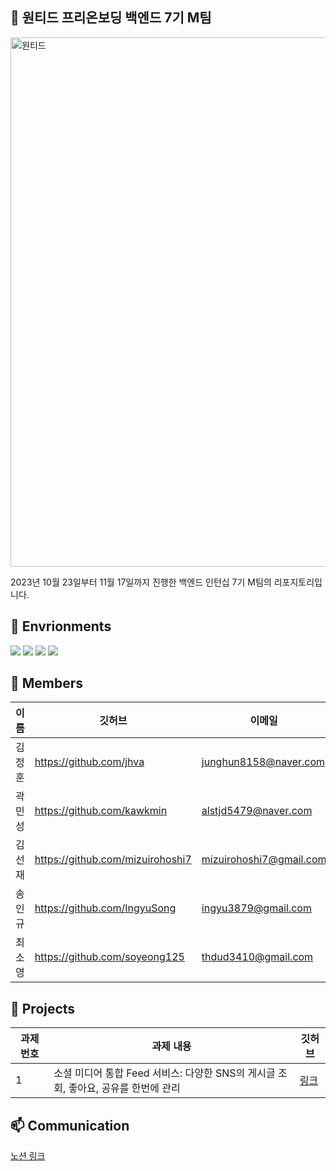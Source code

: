 ## :rocket: 원티드 프리온보딩 백엔드 7기 M팀
<img width="847" alt="원티드" src="https://github.com/wanted-preonboarding-team-m/.github/assets/142835195/d91d6adb-f9c3-4089-b481-0e08b14e15f1">

2023년 10월 23일부터 11월 17일까지 진행한 백엔드 인턴십 7기 M팀의 리포지토리입니다.

## :file_folder: Envrionments
<img src="https://img.shields.io/badge/spring-6DB33F?style=for-the-badge&logo=spring&logoColor=white"/> <img src="https://img.shields.io/badge/mysql-4479A1?style=for-the-badge&logo=mysql&logoColor=white"/> <img src="https://img.shields.io/badge/docker-2496ED?style=for-the-badge&logo=docker&logoColor=white"/> <img src="https://img.shields.io/badge/amazonec2-FF9900?style=for-the-badge&logo=amazonec2&logoColor=white"/>

## :runner: Members
|이름|깃허브|이메일|
|---|---|---|
|김정훈|https://github.com/jhva|junghun8158@naver.com|
|곽민성|https://github.com/kawkmin|alstjd5479@naver.com|
|김선재|https://github.com/mizuirohoshi7|mizuirohoshi7@gmail.com|
|송인규|https://github.com/IngyuSong|ingyu3879@gmail.com|
|최소영|https://github.com/soyeong125|thdud3410@gmail.com|

## :bookmark_tabs: Projects
|과제 번호|과제 내용|깃허브|
|---|---|---|
|1|소셜 미디어 통합 Feed 서비스: 다양한 SNS의 게시글 조회, 좋아요, 공유를 한번에 관리|[링크](https://github.com/wanted-preonboarding-team-m/01_SocialIntegrateFreed)|

## :mailbox: Communication
[노션 링크](https://mizuirohoshi7.notion.site/Team-M-160f3ab6362641eda43b56d68f103b5b?pvs=4)
